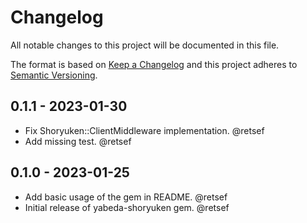 # Changelog

All notable changes to this project will be documented in this file.

The format is based on [Keep a Changelog](http://keepachangelog.com/en/1.0.0/)
and this project adheres to [Semantic Versioning](http://semver.org/spec/v2.0.0.html).

## 0.1.1 - 2023-01-30

- Fix Shoryuken::ClientMiddleware implementation. @retsef
- Add missing test. @retsef

## 0.1.0 - 2023-01-25

- Add basic usage of the gem in README. @retsef
- Initial release of yabeda-shoryuken gem. @retsef

[@retsef]: https://github.com/retsef "Roberto Scinocca"